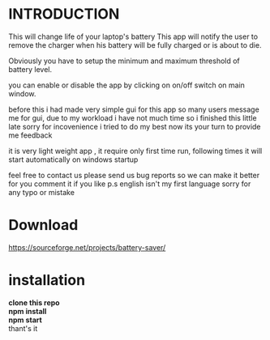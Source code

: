 # INTRODUCTION
This will change life of your laptop's battery 
This app will notify the user to remove the charger when his battery will be fully charged or is about to die.

Obviously you have to setup the minimum and maximum threshold of battery level.

you can enable or disable the app by clicking on on/off switch on main window.

before this i had made very simple gui for this app so many users message me for gui,
due to my workload i have not much time so i finished this little late sorry for incovenience
i tried to do my best now its your turn to provide me feedback



it is very light weight app , 
it require only first time run, following times it will start automatically on windows startup 

feel free to contact us 
please send us bug reports so we can make it better for you
comment it if you like
p.s english isn't my first language sorry for any typo or mistake

# Download
https://sourceforge.net/projects/battery-saver/

# installation
**clone this repo**<br> 
**npm install**<br>
**npm start**<br>
thant's it